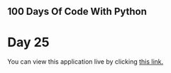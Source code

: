 ## 100 Days Of Code With Python

# Day 25

You can view this application live by clicking [this link.](https://repl.it/@ArisRoutsis/coffee-machine#main.py)
